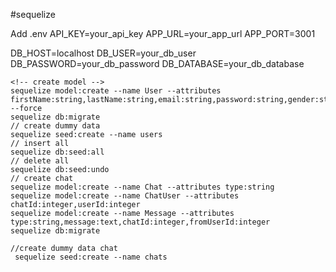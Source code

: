 #sequelize

Add .env
API_KEY=your_api_key
APP_URL=your_app_url
APP_PORT=3001

DB_HOST=localhost
DB_USER=your_db_user  
DB_PASSWORD=your_db_password
DB_DATABASE=your_db_database

```
<!-- create model -->
sequelize model:create --name User --attributes firstName:string,lastName:string,email:string,password:string,gender:string,avatar:string --force
sequelize db:migrate
// create dummy data
sequelize seed:create --name users
// insert all
sequelize db:seed:all
// delete all
sequelize db:seed:undo
// create chat
sequelize model:create --name Chat --attributes type:string
sequelize model:create --name ChatUser --attributes chatId:integer,userId:integer
sequelize model:create --name Message --attributes type:string,message:text,chatId:integer,fromUserId:integer
sequelize db:migrate

//create dummy data chat
 sequelize seed:create --name chats
```
